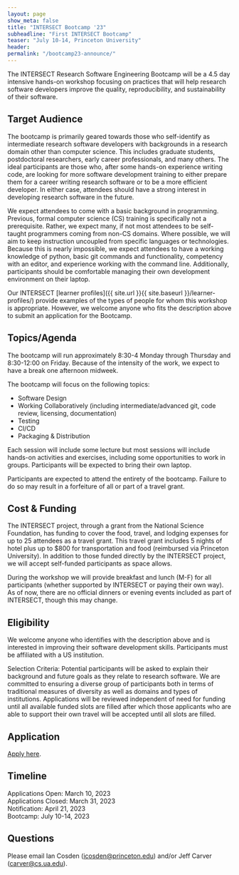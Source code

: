```yaml
---
layout: page
show_meta: false
title: "INTERSECT Bootcamp '23"
subheadline: "First INTERSECT Bootcamp"
teaser: "July 10-14, Princeton University"
header:
permalink: "/bootcamp23-announce/"
---
```



The INTERSECT Research Software Engineering Bootcamp will be a 4.5 day intensive hands-on workshop focusing on practices that will help research software developers improve the quality, reproducibility, and sustainability of their software.  

## Target Audience
The bootcamp is primarily geared towards those who self-identify as intermediate research software developers with backgrounds in a research domain other than computer science.
This includes graduate students, postdoctoral researchers, early career professionals, and many others.
The ideal participants are those who, after some hands-on experience writing code, are looking for more software development training to either prepare them for a career writing research software or to be a more efficient developer.
In either case, attendees should have a strong interest in developing research software in the future.

We expect attendees to come with a basic background in programming.
Previous, formal computer science (CS) training is specifically not a prerequisite.
Rather, we expect many, if not most attendees to be self-taught programmers coming from non-CS domains.
Where possible, we will aim to keep instruction uncoupled from specific languages or technologies.
Because this is nearly impossible, we expect attendees to have a working knowledge of python, basic git commands and functionality, competency with an editor, and experience working with the command line.
Additionally, participants should be comfortable managing their own development environment on their laptop.

Our INTERSECT [learner profiles]({{ site.url }}{{ site.baseurl }}/learner-profiles/) provide examples of the types of people for whom this workshop is appropriate.
However, we welcome anyone who fits the description above to submit an application for the Bootcamp.

## Topics/Agenda
The bootcamp will run approximately 8:30-4 Monday through Thursday and 8:30-12:00 on Friday.
Because of the intensity of the work, we expect to have a break one afternoon midweek.

The bootcamp will focus on the following topics:
* Software Design
* Working Collaboratively (including intermediate/advanced git, code review, licensing, documentation)
* Testing
* CI/CD
* Packaging & Distribution

Each session will include some lecture but most sessions will include hands-on activities and exercises, including some opportunities to work in groups. Participants will be expected to bring their own laptop.

Participants are expected to attend the entirety of the bootcamp.
Failure to do so may result in a forfeiture of all or part of a travel grant.

## Cost & Funding
The INTERSECT project, through a grant from the National Science Foundation, has funding to cover the food, travel, and lodging expenses for up to 25 attendees as a travel grant.
This travel grant includes 5 nights of hotel plus up to $800 for transportation and food (reimbursed via Princeton University).
In addition to those funded directly by the INTERSECT project, we will accept self-funded participants as space allows.

During the workshop we will provide breakfast and lunch (M-F) for all participants (whether supported by INTERSECT or paying their own way).
As of now, there are no official dinners or evening events included as part of INTERSECT, though this may change.

## Eligibility

We welcome anyone who identifies with the description above and is interested in improving their software development skills.
Participants must be affiliated with a US institution.

Selection Criteria: Potential participants will be asked to explain their background and future goals as they relate to research software.
We are committed to ensuring a diverse group of participants both in terms of traditional measures of diversity as well as domains and types of institutions.
Applications will be reviewed independent of need for funding until all available funded slots are filled after which those applicants who are able to support their own travel will be accepted until all slots are filled.

## Application

[Apply here](https://docs.google.com/forms/d/e/1FAIpQLSdmmrhWNgvjx-H3qk72w9ifeu4s717Jo1EwTZpDj4pxjtTl4A/viewform?usp=sf_link).

## Timeline
Applications Open: March 10, 2023  
Applications Closed: March 31, 2023  
Notification: April 21, 2023  
Bootcamp: July 10-14, 2023  


## Questions
Please email Ian Cosden (icosden@princeton.edu) and/or Jeff Carver (carver@cs.ua.edu).
